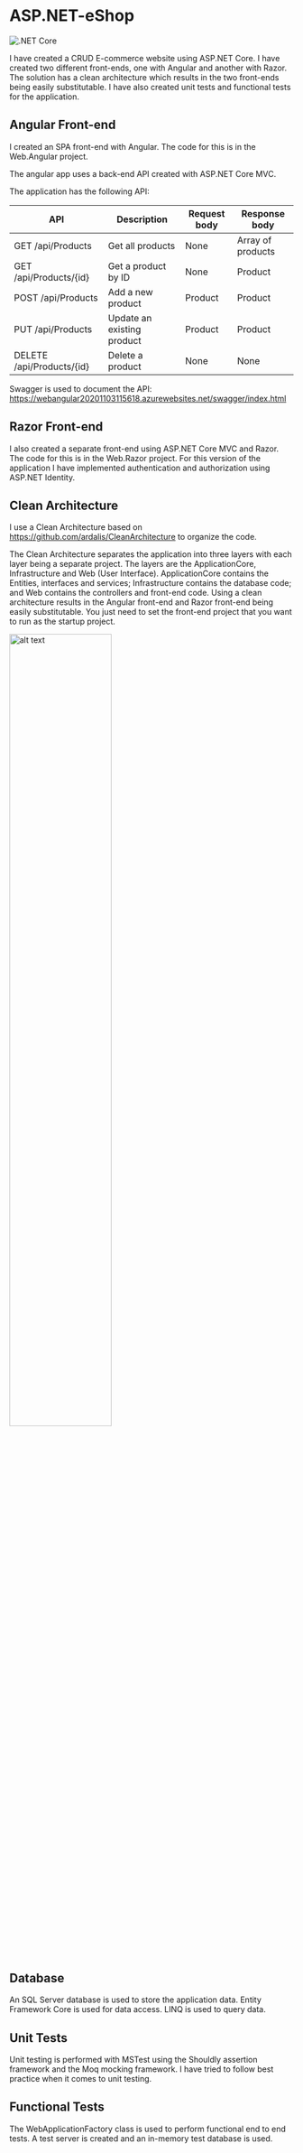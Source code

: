 # ASP.NET-eShop

![.NET Core](https://github.com/gchurch/Ganges/workflows/.NET%20Core/badge.svg?branch=master)

I have created a CRUD E-commerce website using ASP.NET Core. I have created two different front-ends, one with Angular and another with Razor. The solution has a clean architecture which results in the two front-ends being easily substitutable. I have also created unit tests and functional tests for the application.

## Angular Front-end

I created an SPA front-end with Angular. The code for this is in the Web.Angular project.

The angular app uses a back-end API created with ASP.NET Core MVC.

The application has the following API:

| API                       | Description                | Request body | Response body     |
| ------------------------- | -------------------------- | ------------ | ----------------- |
| GET /api/Products         | Get all products           | None         | Array of products |
| GET /api/Products/{id}    | Get a product by ID        | None         | Product           |
| POST /api/Products        | Add a new product          | Product      | Product           |
| PUT /api/Products         | Update an existing product | Product      | Product           |
| DELETE /api/Products/{id} | Delete a product           | None         | None              |

Swagger is used to document the API: https://webangular20201103115618.azurewebsites.net/swagger/index.html

## Razor Front-end

I also created a separate front-end using ASP.NET Core MVC and Razor. The code for this is in the Web.Razor project. For this version of the application I have implemented authentication and authorization using ASP.NET Identity.

## Clean Architecture

I use a Clean Architecture based on https://github.com/ardalis/CleanArchitecture to organize the code.

The Clean Architecture separates the application into three layers with each layer being a separate project. The layers are the ApplicationCore, Infrastructure and Web (User Interface). ApplicationCore contains the Entities, interfaces and services; Infrastructure contains the database code; and Web contains the controllers and front-end code. Using a clean architecture results in the Angular front-end and Razor front-end being easily substitutable. You just need to set the front-end project that you want to run as the startup project.

<img src="https://miro.medium.com/max/2750/0*lwCWXSNctrUUYeLR.png" alt="alt text" width="60%">

## Database

An SQL Server database is used to store the application data. Entity Framework Core is used for data access. LINQ is used to query data.

## Unit Tests

Unit testing is performed with MSTest using the Shouldly assertion framework and the Moq mocking framework. I have tried to follow best practice when it comes to unit testing.

## Functional Tests

The WebApplicationFactory class is used to perform functional end to end tests. A test server is created and an in-memory test database is used.
